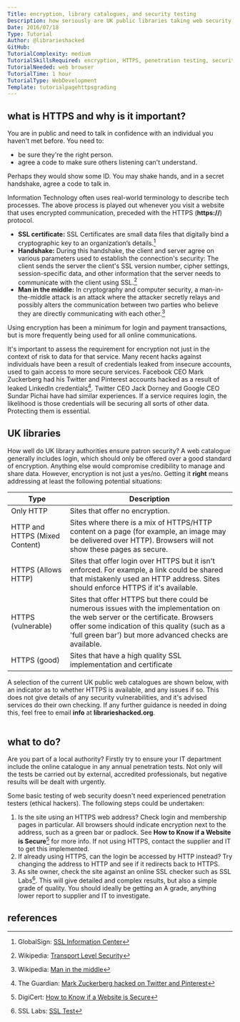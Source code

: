 ```yaml
---
Title: encryption, library catalogues, and security testing
Description: how seriously are UK public libraries taking web security, and how can it be tested?
Date: 2016/07/18
Type: Tutorial
Author: @librarieshacked
GitHub: 
TutorialComplexity: medium
TutorialSkillsRequired: encryption, HTTPS, penetration testing, security
TutorialNeeded: web browser
TutorialTime: 1 hour
TutorialType: WebDevelopment
Template: tutorialpagehttpsgrading
---
```


## what is HTTPS and why is it important?

You are in public and need to talk in confidence with an individual you haven't met before.  You need to:

- be sure they're the right person.
- agree a code to make sure others listening can't understand.

Perhaps they would show some ID.  You may shake hands, and in a secret handshake, agree a code to talk in.

Information Technology often uses real-world terminology to describe tech processes.  The above process is played out whenever you visit a website that uses encrypted communication, preceded with the HTTPS (**https://**) protocol.

- **SSL certificate:** SSL Certificates are small data files that digitally bind a cryptographic key to an organization’s details.[^1]
- **Handshake:** During this handshake, the client and server agree on various parameters used to establish the connection's security: The client sends the server the client's SSL version number, cipher settings, session-specific data, and other information that the server needs to communicate with the client using SSL.[^2]
- **Man in the middle:** In cryptography and computer security, a man-in-the-middle attack is an attack where the attacker secretly relays and possibly alters the communication between two parties who believe they are directly communicating with each other.[^3]

Using encryption has been a minimum for login and payment transactions, but is more frequently being used for all online communications. 

It's important to assess the requirement for encryption not just in the context of risk to data for that service.  Many recent hacks against individuals have been a result of credentials leaked from insecure accounts, used to gain access to more secure services.  Facebook CEO Mark Zuckerberg had his Twitter and Pinterest accounts hacked as a result of leaked LinkedIn credentials[^4].  Twitter CEO Jack Dorney and Google CEO Sundar Pichai have had similar experiences.  If a service requires login, the likelihood is those credentials will be securing all sorts of other data.  Protecting them is essential.

## UK libraries

How well do UK library authorities ensure patron security?  A web catalogue generally includes login, which should only be offered over a good standard of encryption.  Anything else would compromise credibility to manage and share data.
However, encryption is not just a yes/no.  Getting it **right** means addressing at least the following potential situations:

| Type | Description |
| ---- | ----------- |
| Only HTTP | Sites that offer no encryption. |
| HTTP and HTTPS (Mixed Content) | Sites where there is a mix of HTTPS/HTTP content on a page (for example, an image may be delivered over HTTP).  Browsers will not show these pages as secure. |
| HTTPS (Allows HTTP) | Sites that offer login over HTTPS but it isn't enforced.  For example, a link could be shared that mistakenly used an HTTP address.  Sites should enforce HTTPS if it's available. |
| HTTPS (vulnerable) | Sites that offer HTTPS but there could be numerous issues with the implementation on the web server or the certificate.  Browsers offer some indication of this quality (such as a 'full green bar') but more advanced checks are available. |
| HTTPS (good) | Sites that have a high quality SSL implementation and certificate |

A selection of the current UK public web catalogues are shown below, with an indicator as to whether HTTPS is available, and any issues if so.  This does not give details of any security vulnerabilities, and it's advised services do their own checking.  If any further guidance is needed in doing this, feel free to email **info** at **librarieshacked.org**.

<div class="table-responsive">
    <table id="tblCatalogues"></table>
</div>

## what to do?

Are you part of a local authority?  Firstly try to ensure your IT department include the online catalogue in any annual penetration tests.  Not only will the tests be carried out by external, accredited professionals, but negative results will be dealt with urgently.

Some basic testing of web security doesn't need experienced penetration testers (ethical hackers).  The following steps could be undertaken:

1. Is the site using an HTTPS web address?  Check login and membership pages in particular.  All browsers should indicate encryption next to the address, such as a green bar or padlock.  See **How to Know if a Website is Secure**[^5] for more info.  If not using HTTPS, contact the supplier and IT to get this implemented.
2. If already using HTTPS, can the login be accessed by HTTP instead? Try changing the address to HTTP and see if it redirects back to HTTPS.
3. As site owner, check the site against an online SSL checker such as SSL Labs[^6].  This will give detailed and complex results, but also a simple grade of quality.  You should ideally be getting an A grade, anything lower report to supplier and IT to investigate.

## references

[^1]: GlobalSign: [SSL Information Center](https://www.globalsign.com/en/ssl-information-center/what-is-an-ssl-certificate/)
[^2]: Wikipedia: [Transport Level Security](https://en.wikipedia.org/wiki/Transport_Layer_Security)
[^3]: Wikipedia: [Man in the middle](https://en.wikipedia.org/wiki/Man-in-the-middle_attack)
[^4]: The Guardian: [Mark Zuckerberg hacked on Twitter and Pinterest](https://www.theguardian.com/technology/2016/jun/06/mark-zuckerberg-hacked-on-twitter-and-pinterest)
[^5]: DigiCert: [How to Know if a Website is Secure](https://blog.digicert.com/buy-site-know-website-secure/)
[^6]: SSL Labs: [SSL Test](https://www.ssllabs.com/ssltest/)

